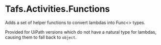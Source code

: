 # Tafs.Activities.Functions

Adds a set of helper functions to convert lambdas into Func<> types.

Provided for UiPath versions which do not have a natural type for lambdas, causing them to fall back to `object`.
